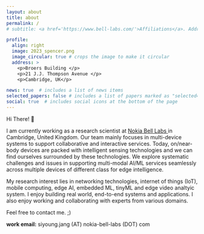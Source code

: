 ```yaml
---
layout: about
title: about
permalink: /
# subtitle: <a href='https://www.bell-labs.com/'>Affiliations</a>. Address. Contacts. Moto. Etc.

profile:
  align: right
  image: 2023_spencer.png
  image_circular: true # crops the image to make it circular
  address: >
    <p>Broers Building </p>
    <p>21 J.J. Thompson Avenue </p>
    <p>Cambridge, UK</p>

news: true  # includes a list of news items
selected_papers: false # includes a list of papers marked as "selected={true}"
social: true  # includes social icons at the bottom of the page
---
```


Hi There! :wave: 

I am currently working as a research scientist at <a href='https://www.bell-labs.com/'>Nokia Bell Labs </a> in Cambridge, United Kingdom. 
Our team mainly focuses in multi-device systems to support collaborative and interactive services. 
Today, on/near-body devices are packed with intelligent sensing technologies and we can find ourselves surrounded by these technologies.
We explore systematic challenges and issues in supporting multi-modal AI/ML services seamlessly across multiple devices of different class for edge intelligence.

My research interest lies in networking technologies, internet of things (IoT), mobile computing, edge AI, embedded ML, tinyML and edge video analtyic system. I enjoy building real world, end-to-end systems and applications. I also enjoy working and collaborating with experts from various domains. 

Feel free to contact me. ;)

__work email:__ siyoung.jang (AT) nokia-bell-labs (DOT) com
